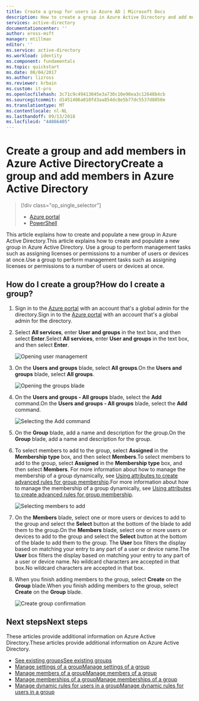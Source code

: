 ```yaml
---
title: Create a group for users in Azure AD | Microsoft Docs
description: How to create a group in Azure Active Directory and add members to the group
services: active-directory
documentationcenter: ''
author: eross-msft
manager: mtillman
editor: ''
ms.service: active-directory
ms.workload: identity
ms.component: fundamentals
ms.topic: quickstart
ms.date: 08/04/2017
ms.author: lizross
ms.reviewer: krbain
ms.custom: it-pro
ms.openlocfilehash: 3c71c9c49413045e3a730c10e90ea3c12648b4cb
ms.sourcegitcommit: d1451406a010fd3aa854dc8e5b77dc5537d8050e
ms.translationtype: MT
ms.contentlocale: nl-NL
ms.lasthandoff: 09/13/2018
ms.locfileid: "44866405"
---
```

# <a name="create-a-group-and-add-members-in-azure-active-directory"></a><span data-ttu-id="4ea46-103">Create a group and add members in Azure Active Directory</span><span class="sxs-lookup"><span data-stu-id="4ea46-103">Create a group and add members in Azure Active Directory</span></span>
> [!div class="op_single_selector"]
> * [Azure portal](active-directory-groups-create-azure-portal.md)
> * [PowerShell](../users-groups-roles/groups-settings-v2-cmdlets.md)

<span data-ttu-id="4ea46-106">This article explains how to create and populate a new group in Azure Active Directory.</span><span class="sxs-lookup"><span data-stu-id="4ea46-106">This article explains how to create and populate a new group in Azure Active Directory.</span></span> <span data-ttu-id="4ea46-107">Use a group to perform management tasks such as assigning licenses or permissions to a number of users or devices at once.</span><span class="sxs-lookup"><span data-stu-id="4ea46-107">Use a group to perform management tasks such as assigning licenses or permissions to a number of users or devices at once.</span></span>

## <a name="how-do-i-create-a-group"></a><span data-ttu-id="4ea46-108">How do I create a group?</span><span class="sxs-lookup"><span data-stu-id="4ea46-108">How do I create a group?</span></span>
1. <span data-ttu-id="4ea46-109">Sign in to the [Azure portal](https://portal.azure.com) with an account that's a global admin for the directory.</span><span class="sxs-lookup"><span data-stu-id="4ea46-109">Sign in to the [Azure portal](https://portal.azure.com) with an account that's a global admin for the directory.</span></span>
2. <span data-ttu-id="4ea46-110">Select **All services**, enter **User and groups** in the text box, and then select **Enter**.</span><span class="sxs-lookup"><span data-stu-id="4ea46-110">Select **All services**, enter **User and groups** in the text box, and then select **Enter**.</span></span>

   ![Opening user management](./media/active-directory-groups-create-azure-portal/search-user-management.png)
3. <span data-ttu-id="4ea46-112">On the **Users and groups** blade, select **All groups**.</span><span class="sxs-lookup"><span data-stu-id="4ea46-112">On the **Users and groups** blade, select **All groups**.</span></span>

   ![Opening the groups blade](./media/active-directory-groups-create-azure-portal/view-groups-blade.png)
4. <span data-ttu-id="4ea46-114">On the **Users and groups - All groups** blade, select the **Add** command.</span><span class="sxs-lookup"><span data-stu-id="4ea46-114">On the **Users and groups - All groups** blade, select the **Add** command.</span></span>

   ![Selecting the Add command](./media/active-directory-groups-create-azure-portal/add-group-command.png)
5. <span data-ttu-id="4ea46-116">On the **Group** blade, add a name and description for the group.</span><span class="sxs-lookup"><span data-stu-id="4ea46-116">On the **Group** blade, add a name and description for the group.</span></span>
6. <span data-ttu-id="4ea46-117">To select members to add to the group, select **Assigned** in the **Membership type** box, and then select **Members**.</span><span class="sxs-lookup"><span data-stu-id="4ea46-117">To select members to add to the group, select **Assigned** in the **Membership type** box, and then select **Members**.</span></span> <span data-ttu-id="4ea46-118">For more information about how to manage the membership of a group dynamically, see [Using attributes to create advanced rules for group membership](../users-groups-roles/groups-dynamic-membership.md).</span><span class="sxs-lookup"><span data-stu-id="4ea46-118">For more information about how to manage the membership of a group dynamically, see [Using attributes to create advanced rules for group membership](../users-groups-roles/groups-dynamic-membership.md).</span></span>

   ![Selecting members to add](./media/active-directory-groups-create-azure-portal/select-members.png)
7. <span data-ttu-id="4ea46-120">On the **Members** blade, select one or more users or devices to add to the group and select the **Select** button at the bottom of the blade to add them to the group.</span><span class="sxs-lookup"><span data-stu-id="4ea46-120">On the **Members** blade, select one or more users or devices to add to the group and select the **Select** button at the bottom of the blade to add them to the group.</span></span> <span data-ttu-id="4ea46-121">The **User** box filters the display based on matching your entry to any part of a user or device name.</span><span class="sxs-lookup"><span data-stu-id="4ea46-121">The **User** box filters the display based on matching your entry to any part of a user or device name.</span></span> <span data-ttu-id="4ea46-122">No wildcard characters are accepted in that box.</span><span class="sxs-lookup"><span data-stu-id="4ea46-122">No wildcard characters are accepted in that box.</span></span>
8. <span data-ttu-id="4ea46-123">When you finish adding members to the group, select **Create** on the **Group** blade.</span><span class="sxs-lookup"><span data-stu-id="4ea46-123">When you finish adding members to the group, select **Create** on the **Group** blade.</span></span>    

   ![Create group confirmation](./media/active-directory-groups-create-azure-portal/create-group-confirmation.png)


## <a name="next-steps"></a><span data-ttu-id="4ea46-125">Next steps</span><span class="sxs-lookup"><span data-stu-id="4ea46-125">Next steps</span></span>
<span data-ttu-id="4ea46-126">These articles provide additional information on Azure Active Directory.</span><span class="sxs-lookup"><span data-stu-id="4ea46-126">These articles provide additional information on Azure Active Directory.</span></span>

* [<span data-ttu-id="4ea46-127">See existing groups</span><span class="sxs-lookup"><span data-stu-id="4ea46-127">See existing groups</span></span>](active-directory-groups-view-azure-portal.md)
* [<span data-ttu-id="4ea46-128">Manage settings of a group</span><span class="sxs-lookup"><span data-stu-id="4ea46-128">Manage settings of a group</span></span>](active-directory-groups-settings-azure-portal.md)
* [<span data-ttu-id="4ea46-129">Manage members of a group</span><span class="sxs-lookup"><span data-stu-id="4ea46-129">Manage members of a group</span></span>](active-directory-groups-members-azure-portal.md)
* [<span data-ttu-id="4ea46-130">Manage memberships of a group</span><span class="sxs-lookup"><span data-stu-id="4ea46-130">Manage memberships of a group</span></span>](active-directory-groups-membership-azure-portal.md)
* [<span data-ttu-id="4ea46-131">Manage dynamic rules for users in a group</span><span class="sxs-lookup"><span data-stu-id="4ea46-131">Manage dynamic rules for users in a group</span></span>](../users-groups-roles/groups-dynamic-membership.md)
